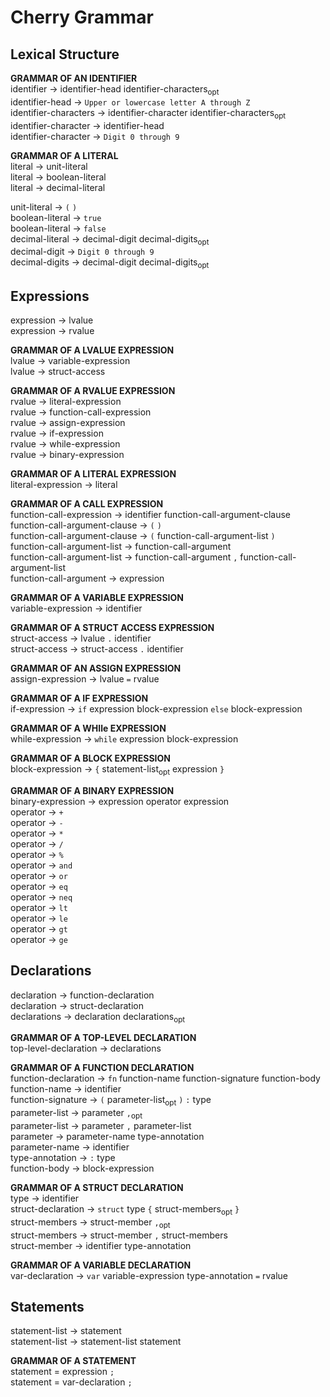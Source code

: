 # Cherry Grammar  

## Lexical Structure  

**GRAMMAR OF AN IDENTIFIER**  
identifier → identifier-head identifier-characters<sub>opt</sub>  
identifier-head → `Upper or lowercase letter A through Z`  
identifier-characters → identifier-character identifier-characters<sub>opt</sub>  
identifier-character → identifier-head  
identifier-character → `Digit 0 through 9`  

**GRAMMAR OF A LITERAL**  
literal → unit-literal  
literal → boolean-literal  
literal → decimal-literal   

unit-literal  → `(` `)`   
boolean-literal → `true`  
boolean-literal → `false`   
decimal-literal → decimal-digit decimal-digits<sub>opt</sub>    
decimal-digit → `Digit 0 through 9`  
decimal-digits → decimal-digit decimal-digits<sub>opt</sub>    

## Expressions
expression → lvalue  
expression → rvalue   

**GRAMMAR OF A LVALUE EXPRESSION**  
lvalue → variable-expression  
lvalue → struct-access  

**GRAMMAR OF A RVALUE EXPRESSION**  
rvalue → literal-expression  
rvalue → function-call-expression  
rvalue → assign-expression  
rvalue → if-expression    
rvalue → while-expression      
rvalue → binary-expression        

**GRAMMAR OF A LITERAL EXPRESSION**  
literal-expression → literal  

**GRAMMAR OF A CALL EXPRESSION**  
function-call-expression → identifier function-call-argument-clause  
function-call-argument-clause → `(` `)`  
function-call-argument-clause → `(` function-call-argument-list `)`  
function-call-argument-list → function-call-argument  
function-call-argument-list → function-call-argument `,` function-call-argument-list  
function-call-argument → expression  

**GRAMMAR OF A VARIABLE EXPRESSION**  
variable-expression → identifier  

**GRAMMAR OF A STRUCT ACCESS EXPRESSION**   
struct-access → lvalue `.` identifier    
struct-access → struct-access `.` identifier  

**GRAMMAR OF AN ASSIGN EXPRESSION**     
assign-expression → lvalue `=` rvalue  
  
**GRAMMAR OF A IF EXPRESSION**    
if-expression → `if` expression block-expression `else` block-expression

**GRAMMAR OF A WHIle EXPRESSION**    
while-expression → `while` expression block-expression  

**GRAMMAR OF A BLOCK EXPRESSION**    
block-expression → `{` statement-list<sub>opt</sub> expression `}`    

**GRAMMAR OF A BINARY EXPRESSION**      
binary-expression → expression operator expression      
operator → `+`    
operator → `-`     
operator → `*`     
operator → `/`      
operator → `%`  
operator → `and`  
operator → `or`   
operator → `eq`  
operator → `neq`   
operator → `lt`  
operator → `le`    
operator → `gt`  
operator → `ge`  

## Declarations  
declaration → function-declaration  
declaration → struct-declaration  
declarations → declaration declarations<sub>opt</sub>  

**GRAMMAR OF A TOP-LEVEL DECLARATION**  
top-level-declaration → declarations  

**GRAMMAR OF A FUNCTION DECLARATION**  
function-declaration → `fn` function-name function-signature  function-body  
function-name → identifier  
function-signature → `(` parameter-list<sub>opt</sub>  `)` `:` type  
parameter-list → parameter `,`<sub>opt</sub>  
parameter-list → parameter `,` parameter-list  
parameter → parameter-name type-annotation  
parameter-name → identifier  
type-annotation → `:` type  
function-body → block-expression  

**GRAMMAR OF A STRUCT DECLARATION**    
type → identifier  
struct-declaration → `struct` type `{`  struct-members<sub>opt</sub> `}`  
struct-members → struct-member `,`<sub>opt</sub>  
struct-members → struct-member `,` struct-members  
struct-member → identifier type-annotation  

**GRAMMAR OF A VARIABLE DECLARATION**  
var-declaration → `var` variable-expression type-annotation `=` rvalue  

## Statements  
statement-list → statement  
statement-list → statement-list statement  

**GRAMMAR OF A STATEMENT**  
statement = expression `;`  
statement = var-declaration `;`  

